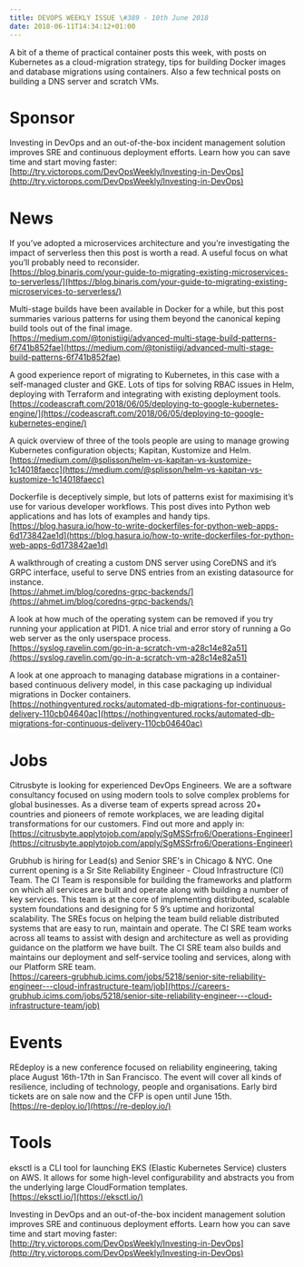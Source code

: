 ```yaml
---
title: DEVOPS WEEKLY ISSUE \#389 - 10th June 2018 
date: 2018-06-11T14:34:12+01:00
---
```


A bit of a theme of practical container posts this week, with posts on Kubernetes as a cloud-migration strategy, tips for building Docker images and database migrations using containers. Also a few technical posts on building a DNS server and scratch VMs.


Sponsor
======

Investing in DevOps and an out-of-the-box incident management solution improves SRE and continuous deployment efforts. Learn how you can save time and start moving faster:
<br>[http://try.victorops.com/DevOpsWeekly/Investing-in-DevOps](http://try.victorops.com/DevOpsWeekly/Investing-in-DevOps)


News
====

If you’ve adopted a microservices architecture and you’re investigating the impact of serverless then this post is worth a read. A useful focus on what you’ll probably need to reconsider.
<br>[https://blog.binaris.com/your-guide-to-migrating-existing-microservices-to-serverless/](https://blog.binaris.com/your-guide-to-migrating-existing-microservices-to-serverless/)


Multi-stage builds have been available in Docker for a while, but this post summaries various patterns for using them beyond the canonical keping build tools out of the final image.
<br>[https://medium.com/@tonistiigi/advanced-multi-stage-build-patterns-6f741b852fae](https://medium.com/@tonistiigi/advanced-multi-stage-build-patterns-6f741b852fae)


A good experience report of migrating to Kubernetes, in this case with a self-managed cluster and GKE. Lots of tips for solving RBAC issues in Helm, deploying with Terraform and integrating with existing deployment tools.
<br>[https://codeascraft.com/2018/06/05/deploying-to-google-kubernetes-engine/](https://codeascraft.com/2018/06/05/deploying-to-google-kubernetes-engine/)


A quick overview of three of the tools people are using to manage growing Kubernetes configuration objects; Kapitan, Kustomize and Helm.
<br>[https://medium.com/@splisson/helm-vs-kapitan-vs-kustomize-1c14018faecc](https://medium.com/@splisson/helm-vs-kapitan-vs-kustomize-1c14018faecc)


Dockerfile is deceptively simple, but lots of patterns exist for maximising it’s use for various developer workflows. This post dives into Python web applications and has lots of examples and handy tips.
<br>[https://blog.hasura.io/how-to-write-dockerfiles-for-python-web-apps-6d173842ae1d](https://blog.hasura.io/how-to-write-dockerfiles-for-python-web-apps-6d173842ae1d)


A walkthrough of creating a custom DNS server using CoreDNS and it’s GRPC interface, useful to serve DNS entries from an existing datasource for instance.
<br>[https://ahmet.im/blog/coredns-grpc-backends/](https://ahmet.im/blog/coredns-grpc-backends/)


A look at how much of the operating system can be removed if you try running your application at PID1. A nice trial and error story of running a Go web server as the only userspace process.
<br>[https://syslog.ravelin.com/go-in-a-scratch-vm-a28c14e82a51](https://syslog.ravelin.com/go-in-a-scratch-vm-a28c14e82a51)


A look at one approach to managing database migrations in a container-based continuous delivery model, in this case packaging up individual migrations in Docker containers.
<br>[https://nothingventured.rocks/automated-db-migrations-for-continuous-delivery-110cb04640ac](https://nothingventured.rocks/automated-db-migrations-for-continuous-delivery-110cb04640ac)


Jobs
====

Citrusbyte is looking for experienced DevOps Engineers. We are a software consultancy focused on using modern tools to solve complex problems for global businesses. As a diverse team of experts spread across 20+ countries and pioneers of remote workplaces, we are leading digital transformations for our customers. Find out more and apply in:
<br>[https://citrusbyte.applytojob.com/apply/SgMSSrfro6/Operations-Engineer](https://citrusbyte.applytojob.com/apply/SgMSSrfro6/Operations-Engineer)


Grubhub is hiring for Lead(s) and Senior SRE's in Chicago & NYC.  One current opening is a Sr Site Reliability Engineer - Cloud Infrastructure (CI) Team. The CI Team is responsible for building the frameworks and platform on which all services are built and operate along with building a number of key services. This team is at the core of implementing distributed, scalable system foundations and designing for 5 9’s uptime and horizontal scalability. The SREs focus on helping the team build reliable distributed systems that are easy to run, maintain and operate. The CI SRE team works across all teams to assist with design and architecture as well as providing guidance on the platform we have built. The CI SRE team also builds and maintains our deployment and self-service tooling and services, along with our Platform SRE team.
<br>[https://careers-grubhub.icims.com/jobs/5218/senior-site-reliability-engineer---cloud-infrastructure-team/job](https://careers-grubhub.icims.com/jobs/5218/senior-site-reliability-engineer---cloud-infrastructure-team/job)


Events
======

REdeploy is a new conference focused on reliability engineering, taking place August 16th-17th in San Francisco. The event will cover all kinds of resilience, including of technology, people and organisations. Early bird tickets are on sale now and the CFP is open until June 15th.
<br>[https://re-deploy.io/](https://re-deploy.io/)


Tools
=====

eksctl is a CLI tool for launching EKS (Elastic Kubernetes Service) clusters on AWS. It allows for some high-level configurability and abstracts you from the underlying large CloudFormation templates.
<br>[https://eksctl.io/](https://eksctl.io/)


Investing in DevOps and an out-of-the-box incident management solution improves SRE and continuous deployment efforts. Learn how you can save time and start moving faster:
<br>[http://try.victorops.com/DevOpsWeekly/Investing-in-DevOps](http://try.victorops.com/DevOpsWeekly/Investing-in-DevOps)



